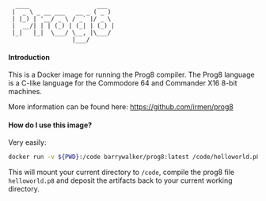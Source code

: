       ____                   ___
     |  _ \ _ __ ___   __ _ ( _ )
     | |_) | '__/ _ \ / _` |/ _ \
     |  __/| | | (_) | (_| | (_) |
     |_|   |_|  \___/ \__, |\___/
                      |___/

#### Introduction

This is a Docker image for running the Prog8 compiler. The Prog8 language is a C-like language for the Commodore 64 and Commander X16 8-bit machines.

More information can be found here: https://github.com/irmen/prog8

#### How do I use this image?

Very easily:

```bash
docker run -v ${PWD}:/code barrywalker/prog8:latest /code/helloworld.p8 -out /code
```

This will mount your current directory to `/code`, compile the prog8 file `helloworld.p8` and deposit the artifacts back to your current working directory.
